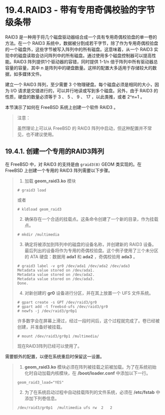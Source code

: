 # 19.4.RAID3 - 带有专用奇偶校验的字节级条带

RAID3 是一种用于将几个磁盘驱动器结合成一个具有专用奇偶校验盘的单一卷的方法。在一个 RAID3 系统中，数据被分割成若干字节，除了作为专用奇偶校验盘的一个磁盘外，这些字节被写入阵列中的所有磁盘。这意味着，从一个 RAID3 实现中的磁盘读取会访问阵列中的所有磁盘。通过使用多个磁盘控制器可以提高性能。RAID3 阵列提供1个驱动器的容错，同时提供 1-1/n 倍于阵列中所有驱动器总容量的容量，其中 n 是阵列中的硬盘数量。这样的配置大多适用于存储较大的数据，如多媒体文件。

建立一个 RAID3 阵列，至少需要 3 个物理硬盘。每个磁盘必须是相同的大小，因为 I/O 请求是交错进行的，可以并行地读或写到多个磁盘。另外，由于 RAID3 的性质，硬盘的数量必须等于 3 、 5 、 9 、 17 ，以此类推，或者 2^n+1 。

本节演示了如何在 FreeBSD 系统上创建一个软件 RAID3 。

> 注意：
>
> 虽然理论上可以从 FreeBSD 的 RAID3 阵列中启动，但这种配置并不常见，也不建议使用。

## 19.4.1. 创建一个专用的RAID3阵列

在 FreeBSD 中，对 RAID3 的支持是由 `graid3(8)` GEOM 类实现的。在 FreeBSD 上创建一个专用的 RAID3 阵列需要以下步骤。

>1. 加载 **geom\_raid3.ko** 模块
>
> ```
> # graid3 load
> ```
>
> 或者
>
> ```
> # kldload geom_raid3
> ```
>
> 2. 确保存在一个合适的挂载点。这条命令创建了一个新的目录，作为挂载点。
>
> ```
> # mkdir /multimedia
> ```
>
> 3. 确定将被添加到阵列中的磁盘的设备名称，并创建新的 RAID3 设备。最后列出的设备将作为专用的奇偶校验盘。这个例子使用了三个未分区的 ATA 硬盘：数据用 **ada1** 和 **ada2** ，奇偶校验用 **ada3** 。
>
> ```
> # graid3 label -v gr0 /dev/ada1 /dev/ada2 /dev/ada3
> Metadata value stored on /dev/ada1.
> Metadata value stored on /dev/ada2.
> Metadata value stored on /dev/ada3.
> Done.
> ```
>
> 4. 对新创建的 **gr0** 设备进行分区，并在其上放置一个 UFS 文件系统。
>
> ```
> # gpart create -s GPT /dev/raid3/gr0
> # gpart add -t freebsd-ufs /dev/raid3/gr0
> # newfs -j /dev/raid3/gr0p1
> ```
>
> 许多数字会在屏幕上滑过，经过一段时间后，这个过程就完成了。卷已经被创建，并准备好被挂载。
>
> ```
> # mount /dev/raid3/gr0p1 /multimedia/
> ```
>
> 现在RAID3阵列已经可以使用了。

需要额外的配置，以便在系统重启时保留这一设置。

> 1. **geom\_raid3.ko** 模块必须在阵列被挂载之前被加载。为了在系统初始化时自动加载内核模块，在 **/boot/loader.conf** 中添加以下一行。
>
> ```
> geom_raid3_load="YES"
> ```
>
> 2. 为了在系统启动过程中自动挂载阵列的文件系统，必须在 **/etc/fstab** 中添加下列卷信息。
>
> ```
> /dev/raid3/gr0p1	/multimedia	ufs	rw	2	2
> ```

